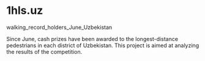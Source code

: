 # 1hls.uz
walking_record_holders_June_Uzbekistan

Since June, cash prizes have been awarded to the longest-distance pedestrians in each district of Uzbekistan. This project is aimed at analyzing the results of the competition.

